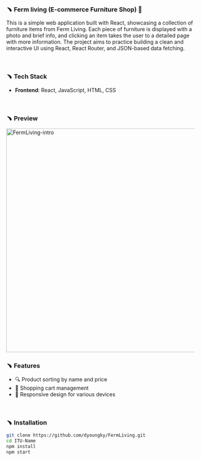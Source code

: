 ### ﹅ Ferm living (E-commerce Furniture Shop) 🛒

This is a simple web application built with React, showcasing a collection of furniture items from Ferm Living. Each piece of furniture is displayed with a photo and brief info, and clicking an item takes the user to a detailed page with more information. The project aims to practice building a clean and interactive UI using React, React Router, and JSON-based data fetching.

<br>

### ﹅ Tech Stack

- **Frontend**: React, JavaScript, HTML, CSS

<br>

### ﹅ Preview

   <img width="663" height="598" alt="FermLiving-intro" src="https://github.com/user-attachments/assets/5519c01d-7355-43a2-be15-b32b6acb05ac" />


<br>

### ﹅ Features

- 🔍 Product sorting by name and price  
- 🛒 Shopping cart management  
- 📱 Responsive design for various devices  

<br>

### ﹅ Installation

```bash
git clone https://github.com/dyoungky/FermLiving.git
cd ITU-Name
npm install
npm start
